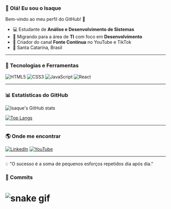 ### 👋 Olá! Eu sou o Isaque

Bem-vindo ao meu perfil do GitHub! 🚀

- 💻 Estudante de **Análise e Desenvolvimento de Sistemas**
- 🔭 Migrando para a área de **TI** com foco em **Desenvolvimento**
- 🎥 Criador do canal **Fonte Contínua** no YouTube e TikTok
- 📍 Santa Catarina, Brasil

---

### 🔧 Tecnologias e Ferramentas

![HTML5](https://img.shields.io/badge/HTML5-%23E34F26.svg?style=for-the-badge&logo=html5&logoColor=white)
![CSS3](https://img.shields.io/badge/CSS3-%231572B6.svg?style=for-the-badge&logo=css3&logoColor=white)
![JavaScript](https://img.shields.io/badge/JavaScript-%23F7DF1E.svg?style=for-the-badge&logo=javascript&logoColor=black)
![React](https://img.shields.io/badge/React-%2361DAFB.svg?style=for-the-badge&logo=react&logoColor=black)

---

### 📊 Estatísticas do GitHub

![Isaque's GitHub stats](https://github-readme-stats.vercel.app/api?username=IsaqueDinba&show_icons=true&theme=radical)

[![Top Langs](https://github-readme-stats.vercel.app/api/top-langs/?username=IsaqueDinba&layout=compact&theme=radical)](https://github.com/anuraghazra/github-readme-stats)

---

### 🌎 Onde me encontrar

[![LinkedIn](https://img.shields.io/badge/LinkedIn-%230A66C2.svg?style=for-the-badge&logo=linkedin&logoColor=white)](https://linkedin.com/in/isaque-santos-720b8b15a)
[![YouTube](https://img.shields.io/badge/YouTube-%23FF0000.svg?style=for-the-badge&logo=youtube&logoColor=white)](https://www.youtube.com/@FonteContinua)

---

💡 "O sucesso é a soma de pequenos esforços repetidos dia após dia."




### 🐍 Commits 

# ![snake gif](https://github.com/IsaqueDinba/IsaqueDinba/blob/output/github-contribution-grid-snake.gif)






